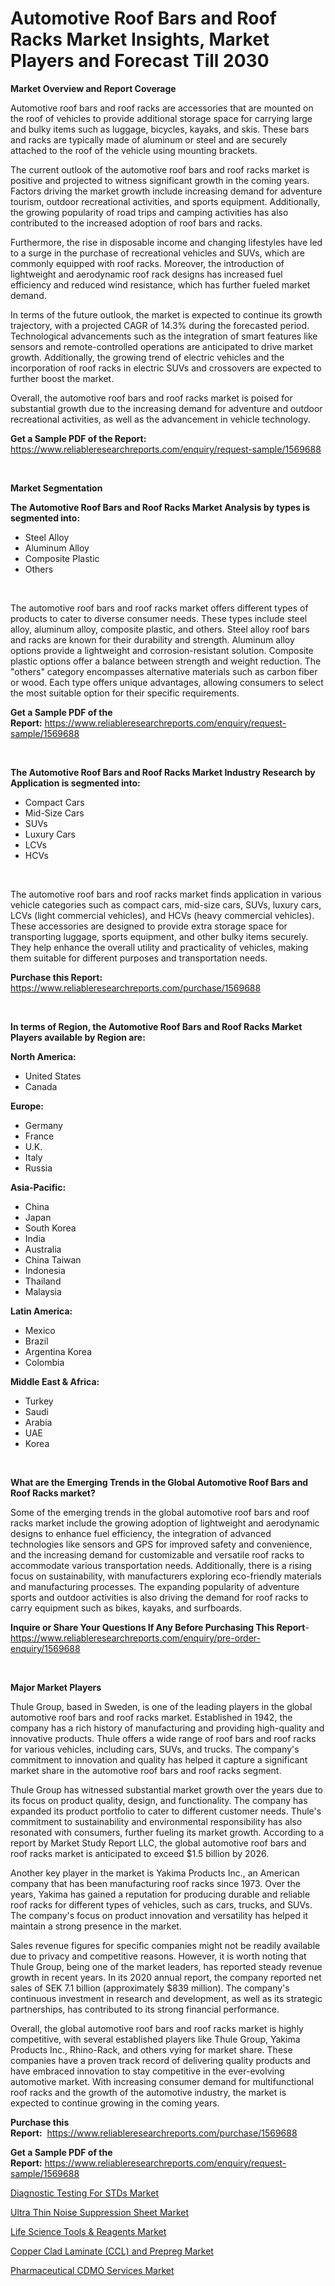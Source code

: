 <p><h1>Automotive Roof Bars and Roof Racks Market Insights, Market Players and Forecast Till 2030</h1></p><p><strong>Market Overview and Report Coverage</strong></p>
<p><p>Automotive roof bars and roof racks are accessories that are mounted on the roof of vehicles to provide additional storage space for carrying large and bulky items such as luggage, bicycles, kayaks, and skis. These bars and racks are typically made of aluminum or steel and are securely attached to the roof of the vehicle using mounting brackets.</p><p>The current outlook of the automotive roof bars and roof racks market is positive and projected to witness significant growth in the coming years. Factors driving the market growth include increasing demand for adventure tourism, outdoor recreational activities, and sports equipment. Additionally, the growing popularity of road trips and camping activities has also contributed to the increased adoption of roof bars and racks.</p><p>Furthermore, the rise in disposable income and changing lifestyles have led to a surge in the purchase of recreational vehicles and SUVs, which are commonly equipped with roof racks. Moreover, the introduction of lightweight and aerodynamic roof rack designs has increased fuel efficiency and reduced wind resistance, which has further fueled market demand.</p><p>In terms of the future outlook, the market is expected to continue its growth trajectory, with a projected CAGR of 14.3% during the forecasted period. Technological advancements such as the integration of smart features like sensors and remote-controlled operations are anticipated to drive market growth. Additionally, the growing trend of electric vehicles and the incorporation of roof racks in electric SUVs and crossovers are expected to further boost the market.</p><p>Overall, the automotive roof bars and roof racks market is poised for substantial growth due to the increasing demand for adventure and outdoor recreational activities, as well as the advancement in vehicle technology.</p></p>
<p><strong>Get a Sample PDF of the Report:</strong> <a href="https://www.reliableresearchreports.com/enquiry/request-sample/1569688">https://www.reliableresearchreports.com/enquiry/request-sample/1569688</a></p>
<p>&nbsp;</p>
<p><strong>Market Segmentation</strong></p>
<p><strong>The Automotive Roof Bars and Roof Racks Market Analysis by types is segmented into:</strong></p>
<p><ul><li>Steel Alloy</li><li>Aluminum Alloy</li><li>Composite Plastic</li><li>Others</li></ul></p>
<p>&nbsp;</p>
<p><p>The automotive roof bars and roof racks market offers different types of products to cater to diverse consumer needs. These types include steel alloy, aluminum alloy, composite plastic, and others. Steel alloy roof bars and racks are known for their durability and strength. Aluminum alloy options provide a lightweight and corrosion-resistant solution. Composite plastic options offer a balance between strength and weight reduction. The "others" category encompasses alternative materials such as carbon fiber or wood. Each type offers unique advantages, allowing consumers to select the most suitable option for their specific requirements.</p></p>
<p><strong>Get a Sample PDF of the Report:</strong>&nbsp;<a href="https://www.reliableresearchreports.com/enquiry/request-sample/1569688">https://www.reliableresearchreports.com/enquiry/request-sample/1569688</a></p>
<p>&nbsp;</p>
<p><strong>The Automotive Roof Bars and Roof Racks Market Industry Research by Application is segmented into:</strong></p>
<p><ul><li>Compact Cars</li><li>Mid-Size Cars</li><li>SUVs</li><li>Luxury Cars</li><li>LCVs</li><li>HCVs</li></ul></p>
<p>&nbsp;</p>
<p><p>The automotive roof bars and roof racks market finds application in various vehicle categories such as compact cars, mid-size cars, SUVs, luxury cars, LCVs (light commercial vehicles), and HCVs (heavy commercial vehicles). These accessories are designed to provide extra storage space for transporting luggage, sports equipment, and other bulky items securely. They help enhance the overall utility and practicality of vehicles, making them suitable for different purposes and transportation needs.</p></p>
<p><strong>Purchase this Report:</strong>&nbsp; <a href="https://www.reliableresearchreports.com/purchase/1569688">https://www.reliableresearchreports.com/purchase/1569688</a></p>
<p>&nbsp;</p>
<p><strong>In terms of Region, the Automotive Roof Bars and Roof Racks Market Players available by Region are:</strong></p>
<p>
    <p> <strong> North America: </strong>
        <ul>
            <li>United States</li>
            <li>Canada</li>
        </ul>
        </p> 
    <p> <strong> Europe: </strong>
        <ul>
            <li>Germany</li>
            <li>France</li>
            <li>U.K.</li>
            <li>Italy</li>
            <li>Russia</li>
        </ul>
        </p> 
    <p> <strong> Asia-Pacific: </strong>
        <ul>
            <li>China</li>
            <li>Japan</li>
            <li>South Korea</li>
            <li>India</li>
            <li>Australia</li>
            <li>China Taiwan</li>
            <li>Indonesia</li>
            <li>Thailand</li>
            <li>Malaysia</li>
        </ul>
        </p> 
    <p> <strong> Latin America: </strong>
        <ul>
            <li>Mexico</li>
            <li>Brazil</li>
            <li>Argentina Korea</li>
            <li>Colombia</li>
        </ul>
        </p> 
    <p> <strong> Middle East & Africa: </strong>
        <ul>
            <li>Turkey</li>
            <li>Saudi</li>
            <li>Arabia</li>
            <li>UAE</li>
            <li>Korea</li>
        </ul>
    </p>
    </p>
<p>&nbsp;</p>
<p><strong>What are the Emerging Trends in the Global Automotive Roof Bars and Roof Racks market?</strong></p>
<p><p>Some of the emerging trends in the global automotive roof bars and roof racks market include the growing adoption of lightweight and aerodynamic designs to enhance fuel efficiency, the integration of advanced technologies like sensors and GPS for improved safety and convenience, and the increasing demand for customizable and versatile roof racks to accommodate various transportation needs. Additionally, there is a rising focus on sustainability, with manufacturers exploring eco-friendly materials and manufacturing processes. The expanding popularity of adventure sports and outdoor activities is also driving the demand for roof racks to carry equipment such as bikes, kayaks, and surfboards.</p></p>
<p><strong>Inquire or Share Your Questions If Any Before Purchasing This Report</strong>- <a href="https://www.reliableresearchreports.com/enquiry/pre-order-enquiry/1569688">https://www.reliableresearchreports.com/enquiry/pre-order-enquiry/1569688</a></p>
<p>&nbsp;</p>
<p><strong>Major Market Players</strong></p>
<p><p>Thule Group, based in Sweden, is one of the leading players in the global automotive roof bars and roof racks market. Established in 1942, the company has a rich history of manufacturing and providing high-quality and innovative products. Thule offers a wide range of roof bars and roof racks for various vehicles, including cars, SUVs, and trucks. The company's commitment to innovation and quality has helped it capture a significant market share in the automotive roof bars and roof racks segment.</p><p>Thule Group has witnessed substantial market growth over the years due to its focus on product quality, design, and functionality. The company has expanded its product portfolio to cater to different customer needs. Thule's commitment to sustainability and environmental responsibility has also resonated with consumers, further fueling its market growth. According to a report by Market Study Report LLC, the global automotive roof bars and roof racks market is anticipated to exceed $1.5 billion by 2026.</p><p>Another key player in the market is Yakima Products Inc., an American company that has been manufacturing roof racks since 1973. Over the years, Yakima has gained a reputation for producing durable and reliable roof racks for different types of vehicles, such as cars, trucks, and SUVs. The company's focus on product innovation and versatility has helped it maintain a strong presence in the market.</p><p>Sales revenue figures for specific companies might not be readily available due to privacy and competitive reasons. However, it is worth noting that Thule Group, being one of the market leaders, has reported steady revenue growth in recent years. In its 2020 annual report, the company reported net sales of SEK 7.1 billion (approximately $839 million). The company's continuous investment in research and development, as well as its strategic partnerships, has contributed to its strong financial performance.</p><p>Overall, the global automotive roof bars and roof racks market is highly competitive, with several established players like Thule Group, Yakima Products Inc., Rhino-Rack, and others vying for market share. These companies have a proven track record of delivering quality products and have embraced innovation to stay competitive in the ever-evolving automotive market. With increasing consumer demand for multifunctional roof racks and the growth of the automotive industry, the market is expected to continue growing in the coming years.</p></p>
<p><strong>Purchase this Report:</strong>&nbsp;&nbsp;<a href="https://www.reliableresearchreports.com/purchase/1569688">https://www.reliableresearchreports.com/purchase/1569688</a></p>
<p></p>
<p><strong>Get a Sample PDF of the Report:</strong>&nbsp;<a href="https://www.reliableresearchreports.com/enquiry/request-sample/1569688">https://www.reliableresearchreports.com/enquiry/request-sample/1569688</a></p>
<p><p><a href="https://medium.com/@jaylonlesch/diagnostic-testing-for-stds-market-share-evolution-and-market-growth-trends-2023-2030-e3d13f3a7a20">Diagnostic Testing For STDs Market</a></p><p><a href="https://www.linkedin.com/pulse/ultra-thin-noise-suppression-sheet-market-size-share/">Ultra Thin Noise Suppression Sheet Market</a></p><p><a href="https://www.linkedin.com/pulse/life-science-tools-amp-reagents-market-research-report-unlocks/">Life Science Tools & Reagents Market</a></p><p><a href="https://www.linkedin.com/pulse/copper-clad-laminate-ccl-prepreg-market-challenges-opportunities/">Copper Clad Laminate (CCL) and Prepreg Market</a></p><p><a href="https://medium.com/@christianhunter987/pharmaceutical-cdmo-services-market-analysis-its-cagr-market-segmentation-and-global-industry-db4a01d1891d">Pharmaceutical CDMO Services Market</a></p></p>